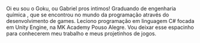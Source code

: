 Oi eu sou o Goku, ou Gabriel pros intimos!
Graduando de engenharia química , que se encontrou no mundo da programação através do desenvolvimento de games.
Leciono programação em linguagem C# focada em Unity Engine, na MK Academy Pouso Alegre.
Vou deixar esse espacinho para conhecerem meu trabalho e meus projetinhos de jogos.
